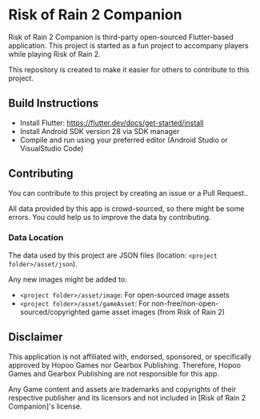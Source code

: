 # Risk of Rain 2 Companion

Risk of Rain 2 Companion is third-party open-sourced Flutter-based application. This project is started as a fun project to accompany players while playing Risk of Rain 2.

This repository is created to make it easier for others to contribute to this project.

## Build Instructions

- Install Flutter: https://flutter.dev/docs/get-started/install
- Install Android SDK version 28 via SDK manager
- Compile and run using your preferred editor (Android Studio or VisualStudio Code)

## Contributing

You can contribute to this project by creating an issue or a Pull Request..

All data provided by this app is crowd-sourced, so there might be some errors. You could help us to improve the data by contributing.

### Data Location

The data used by this project are JSON files (location: `<project folder>/asset/json`). 

Any new images might be added to:
- `<project folder>/asset/image`: For open-sourced image assets
- `<project folder>/asset/gameAsset`: For non-free/non-open-sourced/copyrighted game asset images (from Risk of Rain 2)

## Disclaimer

This application is not affiliated with, endorsed, sponsored, or specifically approved by Hopoo Games nor Gearbox Publishing.
Therefore, Hopoo Games and Gearbox Publishing are not responsible for this app.

Any Game content and assets are trademarks and copyrights of their respective publisher and its licensors and not included in [Risk of Rain 2 Companion]'s license.